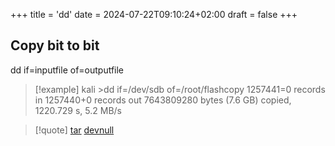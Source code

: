 +++
title = 'dd'
date = 2024-07-22T09:10:24+02:00
draft = false
+++

## Copy bit to bit 
dd if=inputfile of=outputfile
>[!example]
>kali >dd if=/dev/sdb of=/root/flashcopy
1257441=0 records in
1257440+0 records out
7643809280 bytes (7.6 GB) copied, 1220.729 s, 5.2 MB/s

>[!quote] [tar](/Linux/tar.md) [devnull](/obisdian_ntoes/scriptss/devnull.md)